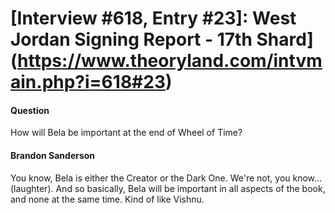 # [Interview #618, Entry #23]: West Jordan Signing Report - 17th Shard](https://www.theoryland.com/intvmain.php?i=618#23)

#### Question

How will Bela be important at the end of Wheel of Time?

#### Brandon Sanderson

You know, Bela is either the Creator or the Dark One. We're not, you know... (laughter). And so basically, Bela will be important in all aspects of the book, and none at the same time. Kind of like Vishnu.

